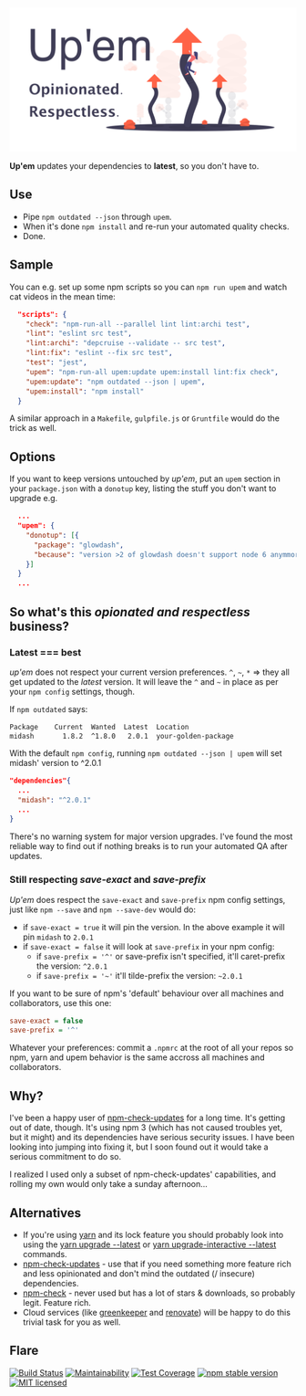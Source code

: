 <img width="640" alt="Up'em" src="https://raw.githubusercontent.com/sverweij/upem/master/docs/assets/upem-social-card.png">

**Up'em** updates your dependencies to **latest**, so you don't have to.

## Use

- Pipe `npm outdated --json` through `upem`.
- When it's done `npm install` and re-run your automated quality checks.
- Done.

## Sample

You can e.g. set up some npm scripts so you can `npm run upem`
and watch cat videos in the mean time:

```json
  "scripts": {
    "check": "npm-run-all --parallel lint lint:archi test",
    "lint": "eslint src test",
    "lint:archi": "depcruise --validate -- src test",
    "lint:fix": "eslint --fix src test",
    "test": "jest",
    "upem": "npm-run-all upem:update upem:install lint:fix check",
    "upem:update": "npm outdated --json | upem",
    "upem:install": "npm install"
  }
```

A similar approach in a `Makefile`, `gulpfile.js` or `Gruntfile` would
do the trick as well.

## Options

If you want to keep versions untouched by _up'em_, put an `upem` section
in your `package.json` with a `donotup` key, listing the stuff you don't
want to upgrade e.g.

```json
  ...
  "upem": {
    "donotup": [{
      "package": "glowdash",
      "because": "version >2 of glowdash doesn't support node 6 anymmore, but we still have to"
    }]
  }
  ...
```

## So what's this _opionated and respectless_ business?

### Latest === best

_up'em_ does not respect your current version preferences. `^`, `~`, `*` =>
they all get updated to the _latest_ version. It will leave the `^` and `~`
in place as per your `npm config` settings, though.

If `npm outdated` says:

```
Package    Current  Wanted  Latest  Location
midash       1.8.2  ^1.8.0   2.0.1  your-golden-package
```

With the default `npm config`, running `npm outdated --json | upem` will
set midash' version to ^2.0.1

```json
"dependencies"{
  ...
  "midash": "^2.0.1"
  ...
}
```

There's no warning system for major version upgrades. I've found the most
reliable way to find out if nothing breaks is to run your automated QA
after updates.

### Still respecting _save-exact_ and _save-prefix_

_Up'em_ does respect the `save-exact` and `save-prefix` npm config
settings, just like `npm --save` and `npm --save-dev` would do:

- if `save-exact = true` it will pin the version. In the above example it will
  pin `midash` to `2.0.1`
- if `save-exact = false` it will look at `save-prefix` in your npm config:
  - if `save-prefix = '^'` or save-prefix isn't specified, it'll caret-prefix
    the version: `^2.0.1`
  - if `save-prefix = '~'` it'll tilde-prefix the version: `~2.0.1`

If you want to be sure of npm's 'default' behaviour over all machines
and collaborators, use this one:

```ini
save-exact = false
save-prefix = '^'
```

Whatever your preferences: commit a `.npmrc` at the root of all your repos so
npm, yarn and upem behavior is the same accross all machines and collaborators.

## Why?

I've been a happy user of [npm-check-updates](https://github.com/tjunnone/npm-check-updates)
for a long time. It's getting out of date, though. It's using npm 3 (which has not caused
troubles yet, but it might) and its dependencies have serious security issues.
I have been looking into jumping into fixing it, but I soon found out it would take
a serious commitment to do so.

I realized I used only a subset of npm-check-updates' capabilities, and rolling
my own would only take a sunday afternoon...

## Alternatives

- If you're using [yarn](https://yarnpkg.com) and its lock feature you should probably look into using the
  [yarn upgrade --latest](https://yarnpkg.com/lang/en/docs/cli/upgrade/) or
  [yarn upgrade-interactive --latest](https://yarnpkg.com/lang/en/docs/cli/upgrade-interactive/) commands.
- [npm-check-updates](https://github.com/tjunnone/npm-check-updates) - use that if you
  need something more feature rich and less opinionated and don't mind the outdated
  (/ insecure) dependencies.
- [npm-check](https://github.com/dylang/npm-check) - never used but has a lot of stars
  & downloads, so probably legit. Feature rich.
- Cloud services (like [greenkeeper](https://greenkeeper.io) and
  [renovate](https://renovatebot.com)) will be happy to do this
  trivial task for you as well.

## Flare

[![Build Status](https://travis-ci.org/sverweij/upem.svg?branch=master)](https://travis-ci.org/sverweij/upem)
[![Maintainability](https://api.codeclimate.com/v1/badges/ecd08465c81bc85b83fe/maintainability)](https://codeclimate.com/github/sverweij/upem/maintainability)
[![Test Coverage](https://api.codeclimate.com/v1/badges/ecd08465c81bc85b83fe/test_coverage)](https://codeclimate.com/github/sverweij/upem/test_coverage)
[![npm stable version](https://img.shields.io/npm/v/upem.svg)](https://npmjs.com/package/upem)
[![MIT licensed](https://img.shields.io/badge/license-MIT-blue.svg)](LICENSE)
